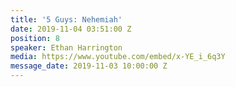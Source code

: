 ```yaml
---
title: '5 Guys: Nehemiah'
date: 2019-11-04 03:51:00 Z
position: 8
speaker: Ethan Harrington
media: https://www.youtube.com/embed/x-YE_i_6q3Y
message_date: 2019-11-03 10:00:00 Z
---
```



